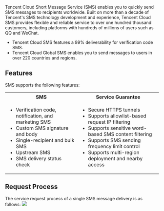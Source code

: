 Tencent Cloud Short Message Service (SMS) enables you to quickly send SMS messages to recipients worldwide. Built on more than a decade of Tencent's SMS technology development and experience, Tencent Cloud SMS provides flexible and reliable service to over one hundred thousand customers, including platforms with hundreds of millions of users such as QQ and WeChat.
- Tencent Cloud SMS features a 99% deliverability for verification code SMS.
- Tencent Cloud Global SMS enables you to send messages to users in over 220 countries and regions.

## Features
SMS supports the following features:
<table>
     <tr>
         <th nowrap="nowrap">SMS</th>  
         <th nowrap="nowrap">Service Guarantee</th>  
     </tr>
	 <tr>      
         <td><ul><li>Verification code, notification, and marketing SMS</li><li>Custom SMS signature and body</li><li>Single-recipient and bulk SMS</li><li>Upstream SMS</li><li>SMS delivery status check</li></td>   
	     <td><ul><li>Secure HTTPS tunnels</li><li>Supports allowlist-based request IP filtering</li><li>Supports sensitive word-based SMS content filtering </li><li>Supports SMS sending frequency limit control</li><li>Supports multi-region deployment and nearby access</li></td>   
     </tr> 
</table>

## Request Process
The service request process of a single SMS message delivery is as follows:
![](https://main.qcloudimg.com/raw/f37ea82642a0ca893e2ea597837d4e4a.png)


